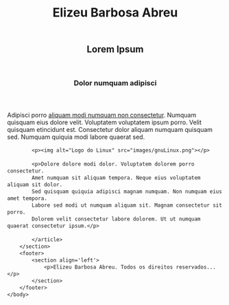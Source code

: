 <!DOCTYPE html>
<html>
	<head>
		<meta charset="utf-8">
		<title>Elizeu Barbosa Abreu</title>
	</head>
	<body>
		<header>
			<h1>Elizeu Barbosa Abreu</h1>		
		</header>
		<section>
			<header>
				<h2>Lorem Ipsum</h2>			
			</header>		
		</section>
		<section>
			<article>
				<header>
					<h3>Dolor numquam adipisci</h3>
				</header>
			<p>
			Adipisci porro <a href="https://github.com/elizeubarbosaabreu" target="_blank">aliquam modi numquam non consectetur</a>. 
			Numquam quisquam eius dolore velit. 
			Voluptatem voluptatem ipsum porro. Velit quisquam etincidunt est. 
			Consectetur dolor aliquam numquam quisquam sed. 
			Numquam quiquia modi labore quaerat sed.</p>

			<p><img alt="Logo do Linux" src="images/gnuLinux.png"></p>

			<p>Dolore dolore modi dolor. Voluptatem dolorem porro consectetur. 
			Amet numquam sit aliquam tempora. Neque eius voluptatem aliquam sit dolor. 
			Sed quisquam quiquia adipisci magnam numquam. Non numquam eius amet tempora. 
			Labore sed modi ut numquam aliquam sit. Magnam consectetur sit porro. 
			Dolorem velit consectetur labore dolorem. Ut ut numquam quaerat consectetur ipsum.</p> 
							
			</article>
		</section>
		<footer>
			<section align='left'>
				<p>Elizeu Barbosa Abreu. Todos os direitos reservados...</p>			
			</section>
		</footer>		
	</body>
</html>